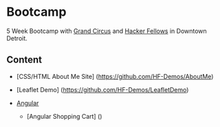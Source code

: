 # Bootcamp

5 Week Bootcamp with [Grand Circus](http://www.grandcircus.co/) and [Hacker Fellows](http://www.hackerfellows.com/#/) in Downtown Detroit.

## Content

* [CSS/HTML About Me Site] (https://github.com/HF-Demos/AboutMe)

* [Leaflet Demo] (https://github.com/HF-Demos/LeafletDemo)

* [Angular](https://github.com/wrightmhw/HackerFellows/Angular)

  * [Angular Shopping Cart] ()

